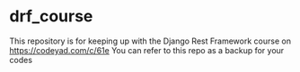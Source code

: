 # drf_course
This repository is for keeping up with the Django Rest Framework course on https://codeyad.com/c/61e
You can refer to this repo as a backup for your codes
